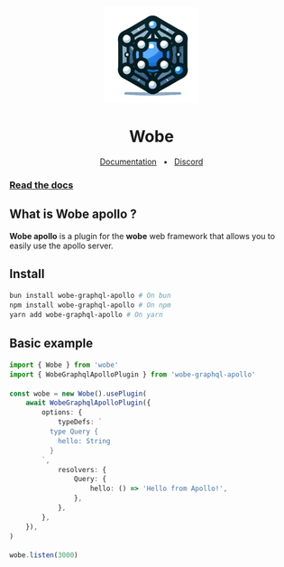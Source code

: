 <p align="center">
  <a href="https://wobe.dev"><img src="/packages/wobe-documentation/assets/logo.png" alt="Logo" height=170></a>
</p>
<h1 align="center">Wobe</h1>

<div align="center">
  <a href="">Documentation</a>
  <span>&nbsp;&nbsp;•&nbsp;&nbsp;</span>
  <a href="">Discord</a>
</div>

### [Read the docs](https://wobe.dev)

## What is Wobe apollo ?

**Wobe apollo** is a plugin for the **wobe** web framework that allows you to easily use the apollo server.

## Install

```sh
bun install wobe-graphql-apollo # On bun
npm install wobe-graphql-apollo # On npm
yarn add wobe-graphql-apollo # On yarn
```

## Basic example

```ts
import { Wobe } from 'wobe'
import { WobeGraphqlApolloPlugin } from 'wobe-graphql-apollo'

const wobe = new Wobe().usePlugin(
	await WobeGraphqlApolloPlugin({
		options: {
			typeDefs: `
          type Query {
            hello: String
          }
        `,
			resolvers: {
				Query: {
					hello: () => 'Hello from Apollo!',
				},
			},
		},
	}),
)

wobe.listen(3000)
```
